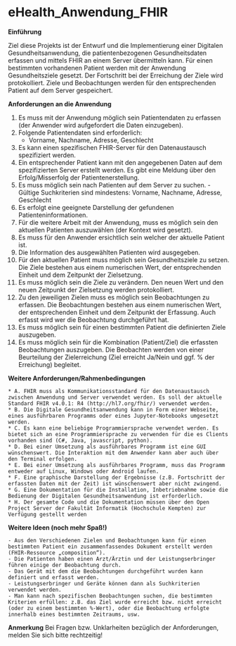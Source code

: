 # eHealth_Anwendung_FHIR

**Einführung**

Ziel diese Projekts ist der Entwurf und die Implementierung einer Digitalen Gesundheitsanwendung, die patientenbezogenen Gesundheitsdaten erfassen und mittels FHIR an einem Server übermitteln kann.
Für einen bestimmten vorhandenen Patient werden mit der Anwendung Gesundheitsziele gesetzt. Der Fortschritt bei der Erreichung der Ziele wird protokolliert. Ziele und Beobachtungen werden für den entsprechenden Patient auf dem Server gespeichert.

**Anforderungen an die Anwendung**


1. Es muss mit der Anwendung möglich sein Patientendaten zu erfassen (der Anwender wird aufgefordert die Daten einzugeben).
2. Folgende Patientendaten sind erforderlich:
    - Vorname, Nachname, Adresse, Geschlecht
3. Es kann einen spezifischen FHIR-Server für den Datenaustausch spezifiziert werden.
4. Ein entsprechender Patient kann mit den angegebenen Daten auf dem spezifizierten Server erstellt werden. Es gibt eine Meldung über den Erfolg/Misserfolg der Patientenerstellung.
5. Es muss möglich sein nach Patienten auf dem Server zu suchen.
    -Gültige Suchkriterien sind mindestens: Vorname, Nachname, Adresse, Geschlecht
6. Es erfolgt eine geeignete Darstellung der gefundenen Patienteninformationen.
7. Für die weitere Arbeit mit der Anwendung, muss es möglich sein den aktuellen Patienten auszuwählen (der Kontext wird gesetzt).
8. Es muss für den Anwender ersichtlich sein welcher der aktuelle Patient ist. 
9. Die Information des ausgewählten Patienten wird ausgegeben.
10. Für den aktuellen Patient muss möglich sein Gesundheitsziele zu setzen. Die Ziele bestehen aus einem numerischen Wert, der entsprechenden Einheit und dem Zeitpunkt der Zielsetzung.
11. Es muss möglich sein die Ziele zu verändern. Den neuen Wert und den neuen Zeitpunkt der Zielsetzung werden protokolliert.
12. Zu den jeweiligen Zielen muss es möglich sein Beobachtungen zu erfassen. Die Beobachtungen bestehen aus einem numerischen Wert, der entsprechenden Einheit und dem Zeitpunkt der Erfassung. Auch erfasst wird wer die Beobachtung durchgeführt hat.
13. Es muss möglich sein für einen bestimmten Patient die definierten Ziele auszugeben.
14. Es muss möglich sein für die Kombination (Patient/Ziel) die erfassten Beobachtungen auszugeben. Die Beobachten werden von einer Beurteilung der Zielerreichung (Ziel erreicht Ja/Nein und ggf. % der Erreichung) begleitet. 

**Weitere Anforderungen/Rahmenbedingungen**

    * A. FHIR muss als Kommunikationsstandard für den Datenaustausch zwischen Anwendung und Server verwendet werden. Es soll der aktuelle Standard FHIR v4.0.1: R4 (http://hl7.org/fhir/) verwendet werden. 
    * B. Die Digitale Gesundheitsanwendung kann in Form einer Webseite, eines ausführbaren Programms oder eines Jupyter-Notebooks umgesetzt werden.
    * C. Es kann eine beliebige Programmiersprache verwendet werden. Es bietet sich an eine Programmiersprache zu verwenden für die es Clients vorhanden sind (C#, Java, javascript, python). 
    * D. Bei einer Umsetzung als ausführbares Programm ist eine GUI wünschenswert. Die Interaktion mit dem Anwender kann aber auch über den Terminal erfolgen.
    * E. Bei einer Umsetzung als ausführbares Programm, muss das Programm entweder auf Linux, Windows oder Android laufen.
    * F. Eine graphische Darstellung der Ergebnisse (z.B. Fortschritt der erfassten Daten mit der Zeit) ist wünschenswert aber nicht zwingend. 
    * G. Eine Dokumentation für die Installation, Inbetriebnahme sowie die Bedienung der Digitalen Gesundheitsanwendung ist erforderlich.
    * H. Der gesamte Code und die Dokumentation müssen über den Open Project Server der Fakultät Informatik (Hochschule Kempten) zur Verfügung gestellt werden 

**Weitere Ideen (noch mehr Spaß!)**

    - Aus den Verschiedenen Zielen und Beobachtungen kann für einen bestimmten Patient ein zusammenfassendes Dokument erstellt werden (FHIR-Ressource „composition“).
    - Die Patienten haben einen Arzt/Ärztin und der Leistungserbringer führen einige der Beobachtung durch.
    - Das Gerät mit dem die Beobachtungen durchgeführt wurden kann definiert und erfasst werden.
    - Leistungserbringer und Geräte können dann als Suchkriterien verwendet werden.
    - Man kann nach spezifischen Beobachtungen suchen, die bestimmten Kriterien erfüllen: z.B. das Ziel wurde erreicht bzw. nicht erreicht (oder zu einem bestimmten %-Wert), oder die Beobachtung erfolgte innerhalb eines bestimmten Zeitraums, usw.

**Anmerkung**
Bei Fragen bzw. Unklarheiten bezüglich der Anforderungen, melden Sie sich bitte rechtzeitig!
